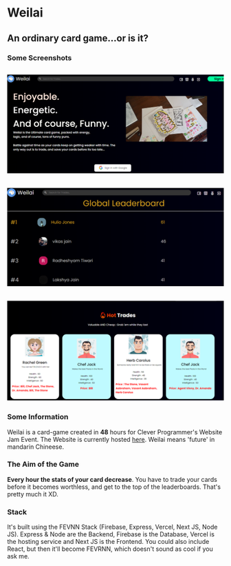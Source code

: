 # Weilai
## An ordinary card game...or is it?

### Some Screenshots
![homepage](https://raw.githubusercontent.com/LAKSHYAJAIN16/weilai/main/assets/Screenshot%20(5).png)
---
![leaderboard](https://raw.githubusercontent.com/LAKSHYAJAIN16/weilai/main/assets/Screenshot%20(1).png)
---
![holdings](https://raw.githubusercontent.com/LAKSHYAJAIN16/weilai/main/assets/Screenshot%20(4).png)
---

### Some Information
Weilai is a card-game created in **48** hours for Clever Programmer's Website Jam Event.
The Website is currently hosted [here](weilai.vercel.app).
Weilai means 'future' in mandarin Chineese.

### The Aim of the Game
**Every hour the stats of your card decrease**. You have to trade your cards before it becomes worthless, and get to the top of the leaderboards.
That's pretty much it XD.

### Stack
It's built using the FEVNN Stack (Firebase, Express, Vercel, Next JS, Node JS). Express & Node are the Backend, Firebase is the Database, Vercel is the hosting service and Next JS is the Frontend. You could also include React, but then it'll become FEVRNN, which doesn't sound as cool if you ask me.
